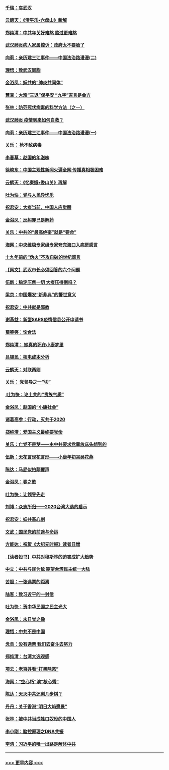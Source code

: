 #### [千瑞：哀武汉](../pages/nsc993/n11833647.md?t=01311411) 
#### [云鹤天：《清平乐▪六盘山》新解](../pages/nsc993/n11833611.md?t=01311411) 
#### [郑纯清：中共年关好难熬 熬过更难熬](../pages/nsc993/n11833489.md?t=01311411) 
#### [武汉肺炎病人家属控诉：政府太不要脸了](../pages/nsc993/n11833205.md?t=01311411) 
#### [向莉：亲历建三江事件——中国法治路漫漫(二)](../pages/nsc993/n11829102.md?t=01311411) 
#### [理悟：致武汉同胞](../pages/nsc993/n11831522.md?t=01311411) 
#### [金浴凤：妖共的“肺炎共同体”](../pages/nsc993/n11829448.md?t=01311411) 
#### [慧真：大难“三退”保平安 “九字”吉言是金方](../pages/nsc993/n11829501.md?t=01311411) 
#### [张林：防范冠状病毒的科学方法（之一）](../pages/nsc993/n11828618.md?t=01311411) 
#### [武汉肺炎 疫情到来如何自救？](../pages/nsc993/n11827632.md?t=01311411) 
#### [向莉：亲历建三江事件——中国法治路漫漫(一)](../pages/nsc993/n11827190.md?t=01311411) 
#### [关乐： 枪不敌病毒](../pages/nsc993/n11826746.md?t=01311411) 
#### [李春草：赵国的年滋味](../pages/nsc993/n11826321.md?t=01311411) 
#### [徐晓东：中国主观性新闻火遍全网 传播真相极困难](../pages/nsc993/n11826508.md?t=01311411) 
#### [云鹤天：《忆秦娥▪娄山关》再解](../pages/nsc993/n11824682.md?t=01311411) 
#### [吐为快：党与人民异忧乐](../pages/nsc993/n11824660.md?t=01311411) 
#### [祝君安：大疫当前，中国人应觉醒](../pages/nsc993/n11821946.md?t=01311411) 
#### [金浴凤：反躬罪己是解药](../pages/nsc993/n11820280.md?t=01311411) 
#### [关乐：中共的“最高绝密”就是“要命”](../pages/nsc993/n11816946.md?t=01311411) 
#### [海网：中央维稳专家组专家夸完海口入病房感言](../pages/nsc993/n11815138.md?t=01311411) 
#### [十九年前的“伪火”不攻自破的世纪谎言](../pages/nsc993/n11813238.md?t=01311411) 
#### [【网文】武汉市长必须回答的六个问题](../pages/nsc993/n11813848.md?t=01311411) 
#### [伍新：稳定压倒一切 大疫压得倒吗？](../pages/nsc993/n11812634.md?t=01311411) 
#### [梁京：中国爆发“新非典”的警世意义](../pages/nsc993/n11812554.md?t=01311411) 
#### [祝君安：中共就是邪教](../pages/nsc993/n11812431.md?t=01311411) 
#### [谢燕益：新型SARS疫情信息公开申请书](../pages/nsc993/n11808840.md?t=01311411) 
#### [蜀笑笑：论合法](../pages/nsc993/n11808064.md?t=01311411) 
#### [郑纯清： 她真的死在小康梦里](../pages/nsc993/n11806623.md?t=01311411) 
#### [吕锡民：核电成本分析](../pages/nsc993/n11806284.md?t=01311411) 
#### [云鹤天：对联两则](../pages/nsc993/n11805957.md?t=01311411) 
#### [关乐： 党领导之一“切”](../pages/nsc993/n11804505.md?t=01311411) 
#### [ 吐为快：论土共的“贵族气质”](../pages/nsc993/n11804490.md?t=01311411) 
#### [金浴凤：赵国的“小康社会”](../pages/nsc993/n11804452.md?t=01311411) 
#### [诸葛高参：行动，灭共于2020](../pages/nsc993/n11804120.md?t=01311411) 
#### [郑纯清：爱国主义最终要党命](../pages/nsc993/n11802197.md?t=01311411) 
#### [关乐：亡党不是梦——由中共要求党章放床头想到的](../pages/nsc993/n11802156.md?t=01311411) 
#### [伍新：无花言现花言形——小康年初哭吴花燕](../pages/nsc993/n11800044.md?t=01311411) 
#### [陈达：马屁似拍颠覆声](../pages/nsc993/n11800010.md?t=01311411) 
#### [金浴凤：春之歌](../pages/nsc993/n11797687.md?t=01311411) 
#### [吐为快：让领导先走](../pages/nsc993/n11797512.md?t=01311411) 
#### [刘博：众志所归——2020台湾大选的启示](../pages/nsc993/n11796878.md?t=01311411) 
#### [祝君安：妖共畜心剖](../pages/nsc993/n11794273.md?t=01311411) 
#### [文武：国民党的前途与命运](../pages/nsc993/n11794198.md?t=01311411) 
#### [方能达：祝贺《大纪元时报》读者日增](../pages/nsc993/n11793807.md?t=01311411) 
#### [【读者投书】中共对穆斯林的迫害成扩大趋势](../pages/nsc993/n11791371.md?t=01311411) 
#### [中立：中共与民为敌 期望台湾民主统一大陆](../pages/nsc993/n11790392.md?t=01311411) 
#### [苦胆：一张选票的距离](../pages/nsc993/n11788914.md?t=01311411) 
#### [陆客：致习近平的一封信](../pages/nsc993/n11788867.md?t=01311411) 
#### [吐为快：贺中华民国之民主光大](../pages/nsc993/n11788618.md?t=01311411) 
#### [金浴凤：末日党之像](../pages/nsc993/n11787475.md?t=01311411) 
#### [理悟：中共不是中国](../pages/nsc993/n11787463.md?t=01311411) 
#### [念贲：没有选票  我们去奋斗去努力](../pages/nsc993/n11787398.md?t=01311411) 
#### [郑纯清：台湾大选观感](../pages/nsc993/n11786210.md?t=01311411) 
#### [项云：老百姓看“打黑除恶”](../pages/nsc993/n11785398.md?t=01311411) 
#### [海网：“空心朽”演“核心秀”](../pages/nsc993/n11783874.md?t=01311411) 
#### [陈达：天灭中共还剩几步棋？](../pages/nsc993/n11783719.md?t=01311411) 
#### [丹丹：关于香港“明日大屿愿景”](../pages/nsc993/n11783273.md?t=01311411) 
#### [张林：被中共当成牲口奴役的中国人](../pages/nsc993/n11782397.md?t=01311411) 
#### [李小刚：脑控原理之DNA共振](../pages/nsc993/n11780962.md?t=01311411) 
#### [李清：习近平的唯一出路是解体中共](../pages/nsc993/n11780866.md?t=01311411) 

----
#### [ >>> 更早内容 <<< ](../indexes/nsc993-earlier.md)
